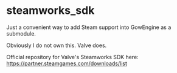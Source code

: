 # steamworks_sdk
Just a convenient way to add Steam support into GowEngine as a submodule.

Obviously I do not own this. Valve does.

Official repository for Valve's Steamworks SDK here: https://partner.steamgames.com/downloads/list
